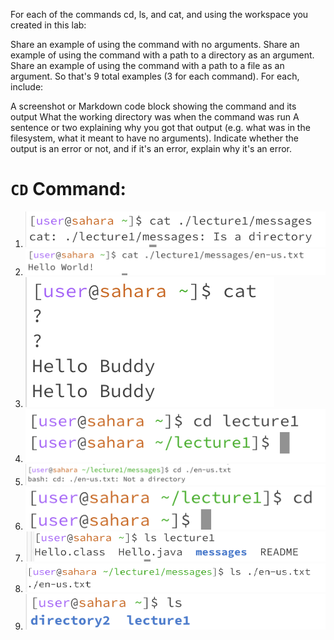 For each of the commands cd, ls, and cat, and using the workspace you created in this lab:

Share an example of using the command with no arguments.
Share an example of using the command with a path to a directory as an argument.
Share an example of using the command with a path to a file as an argument.
So that's 9 total examples (3 for each command). For each, include:

A screenshot or Markdown code block showing the command and its output
What the working directory was when the command was run
A sentence or two explaining why you got that output (e.g. what was in the filesystem, what it meant to have no arguments).
Indicate whether the output is an error or not, and if it's an error, explain why it's an error.

 # **`CD` Command:**
1) ![Image](cat-directory.png)
2) ![Image](cat-filePath.png)
3) ![Image](cat-noArgs.png)
4) ![Image](cd-directory.png)
5) ![Image](cd-filePath.png)
6) ![Image](cd-noArgs.png)
7) ![Image](ls-directory.png)
8) ![Image](ls-filePath.png)
9) ![Image](ls-noArgs.png)
